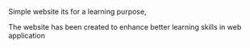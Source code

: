 Simple website its for a learning purpose, 

 The website has been created to enhance better learning skills in web application

